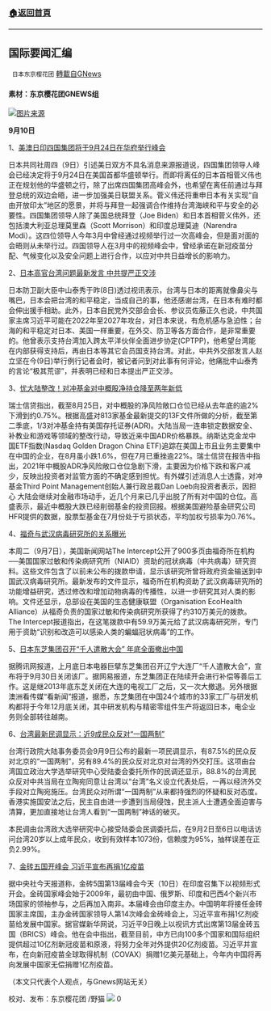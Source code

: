 ###  [:house:返回首頁](https://github.com/ourhimalayas/txt)
---


## 国际要闻汇编
` 日本东京樱花团` [轉載自GNews](https://gnews.org/zh-hans/1523215/)

#### 素材：东京樱花团GNEWS组

![](https://assets.gnews.org/wp-content/uploads/2021/09/美日印澳.jpg)[图片来源](https://www.aboluowang.com/2021/0910/1644732.html)

**9月10日**

1、[美澳日印四国集团将于9月24日在华府举行峰会](https://www.aboluowang.com/2021/0910/1644732.html)

日本共同社周四（9日）引述美日双方不具名消息来源报道说，四国集团领导人峰会已经决定将于9月24日在美国首都华盛顿举行。而即将离任的日本首相菅义伟也正在规划他的华盛顿之行，除了出席四国集团高峰会外，也希望在离任前通过与拜登总统的双边会晤，进一步加强美日联盟关系。菅义伟还将重申日本有关实现“自由开放印太”地区的愿景，并将与拜登一起强调合作维持台湾海峡和平与安全的必要性。四国集团领导人除了美国总统拜登（Joe Biden）和日本首相菅义伟外，还包括澳大利亚总理莫里森（Scott Morrison）和印度总理莫迪（Narendra Modi）。这四位领导人今年3月中曾经通过视频举行过一次高峰会，但是面对面的会晤则从未举行过。四国领导人在3月中的视频峰会中，曾经承诺在新冠疫苗分配、气候变化以及安全问题上进行合作，以应对中共日益增长的影响力。

2、[日本高官台湾问题最新发言 中共提严正交涉](https://www.aboluowang.com/2021/0910/1644740.html)

日本防卫副大臣中山泰秀于昨(8日)透过视讯表示，台湾与日本的距离就像鼻尖与嘴巴，日本会把台湾的和平稳定，当成自己的事，他还感谢台湾，在日本有难时都会伸出援手相助。此外，日本自民党外交部会会长、参议员佐藤正久也说，中共国家主席习近平可能在2022年至2027年攻台，对日本来说，有危机感与急迫性；台海的和平稳定对日本、美国一样重要，在外交、防卫等各方面合作，是非常重要的。他曾表示支持台湾加入跨太平洋伙伴全面进步协定(CPTPP)，他希望台湾能在内部获得支持后，再由日本等其它会员国支持台湾。对此，中共外交部发言人赵立坚在今(9日)举行例行记者会时，被记者问到对此事有何评论，他痛批中山泰秀的言论“极其荒谬”，并表明已经和日本提出严正交涉。

3、[忧大陆整改！对冲基金对中概股净持仓降至两年新低](https://www.aboluowang.com/2021/0910/1644742.html)

瑞士信贷指出，截至8月25日，对中概股的净风险敞口仓位已经从去年底的逾2%下滑到约0.75%。根据高盛对813家基金最新提交的13F文件所做的分析，截至第二季底，1/3对冲基金持有美国存托证券(ADR)。大陆当局一连串锁定数据安全、补教业和游戏等领域的整改行动，导致近来中国ADR价格暴跌。纳斯达克金龙中国ETF指数(Nasdaq Golden Dragon China ETF)追踪在美国上市且业务主要集中在中国的企业，在8月虽小跌1.6%，但在7月已重挫逾22%。瑞士信贷在报告中指出，2021年中概股ADR净风险敞口仓位急剧下滑，主要因为价格下跌和客户减少，反映出投资者对监管方面的不确定感到担忧。有外媒引述消息人士透露，对冲基金Third Point Management创始人兼行政总裁Dan Loeb向投资者表示，因担心 大陆会继续对金融市场动手，近几个月来已几乎出脱了所有对中国的仓位。高盛表示，最近中概股大跌已经削弱基金的投资回报。根据美国避险基金研究公司HFR提供的数据，股票型基金在7月份处于亏损状态，平均加权亏损率为0.76%。

4、[福奇与武汉病毒研究所的关系曝光](https://www.aboluowang.com/2021/0910/1644893.html)

本周二（9月7日），美国新闻网站The Intercept公开了900多页由福奇所在机构──美国国家过敏和传染病研究所（NIAID）资助的冠状病毒（中共病毒）研究资料。这些文件包含了以前未公布的拨款申请，显示该研究所曾将政府资金输送到中国武汉病毒研究所。最新发布的文件显示，福奇所在机构资助了武汉病毒研究所的功能增益研究，透过修改和增加动物病毒的传播性，以进一步研究其对人类的影响。文件还显示，总部设在美国的生态健康联盟（Organisation EcoHealth Alliance）从福奇负责的国家过敏和传染病研究所获得了约310万美元的拨款。 The Intercept报道指出，在这笔拨款中有59.9万美元给了武汉病毒研究所，专门用于资助“识别和改造可以感染人类的蝙蝠冠状病毒”的工作。

5、[日本东芝集团召开“千人遣散大会” 年底全面撤出中国](https://www.aboluowang.com/2021/0910/1644797.html)

据腾讯网报道，上月底日本电器巨擘东芝集团召开辽宁大连厂“千人遣散大会”，宣布将于9月30日关闭该厂。据网易报道，东芝集团正在陆续开会进行补偿等善后工作。这是继2013年底东芝关闭在大连的电视工厂之后，又一次大撤退。另外根据澳洲看传媒“看新闻”报道，据悉，东芝集团在中国24个城市的33家工厂与研发机构都将于今年12月底关闭，其中研发机构与精密零组件生产将返回日本，电企业务则全部转往越南。

6、[台湾最新民调显示：近9成民众反对“一国两制”](https://www.aboluowang.com/2021/0910/1644870.html)

台湾行政院大陆事务委员会9月9日公布的最新一项民调显示，有87.5%的民众反对北京的“一国两制”，另有89.4%的民众反对北京对台湾的外交打压。这项由台湾国立政治大学选举研究中心受陆委会委托所作的民调还显示，88.8%的台湾民众反对中共当局在立陶宛同意让台湾以“台湾”名义设立代表处后，一再以经济外交手段对立陶宛施压。台湾民众对所谓“一国两制”从来都持强烈的怀疑和反对态度。香港实施国安法之后，民主自由进一步遭到当局侵蚀，民主派人士遭遇全面迫害与清算，更加直接地让台湾人看到“一国两制”神话的破灭。

本民调由台湾政大选举研究中心接受陆委会民调委托后，在9月2日至6日以电话访问台湾20岁以上成年民众，收到有效样本1073份，信赖度为95%，抽样误差在正负2.99%。

7、[金砖五国开峰会 习近平宣布再捐1亿疫苗](https://www.aboluowang.com/2021/0910/1644767.html)

据中央社今天报道称，金砖5国第13届峰会今天（10日）在印度召集下以视频形式开会。金砖国家峰会始于2009年，最初由中国、俄罗斯、印度和巴西4个新兴市场国家的领袖参与，之后再加入南非。本届峰会由印度主办。中国明年将接任金砖国家主席国，主办金砖国家领导人第14次峰会金砖峰会上，习近平宣布捐1亿剂疫苗给发展中国家。据官媒新华网说，习近平9日晚上以视讯方式出席第13届金砖五国（BRICS）峰会。他在会中指出，截至目前，中方已向100多个国家和国际组织提供超过10亿剂新冠疫苗和原液，将努力全年对外提供20亿剂疫苗。习近平并宣布，在向新冠疫苗全球取得机制（COVAX）捐赠1亿美元基础上，今年内中国将再向发展中国家无偿捐赠1亿剂疫苗。

（本文只代表个人观点，与Gnews网站无关）

校对、发布：东京樱花团 /野猫
![](https://assets.gnews.org/wp-content/uploads/2021/09/image0-1-5-e1630998215814.jpg)
0
